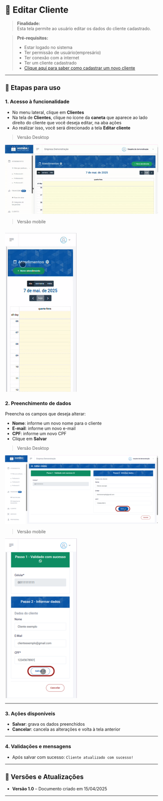 # 📘 Editar Cliente

> **Finalidade:**  
> Esta tela permite ao usuário editar os dados do cliente cadastrado.

> **Pré-requisitos:**    
> - Estar logado no sistema  
> - Ter permissão de usuário(empresário) 
> - Ter conexão com a internet
> - Ter um cliente cadastrado
> - [Clique aqui para saber como cadastrar um novo cliente](../novo_cliente/readme.md)

---

## 🧭 Etapas para uso

### 1. Acesso à funcionalidade
- No menu lateral, clique em **Clientes**
- Na tela de **Clientes**, clique no ícone da **caneta** que aparece ao lado direito do cliente que você deseja editar, na aba ações
- Ao realizar isso, você será direcionado a tela **Editar cliente**

> Versão Desktop

![Alt text](../editar_cliente/img/editar_cliente_parte1_desktop.gif)

> Versão mobile

![Alt text](../editar_cliente/img/editar_cliente_parte1_mobile.gif)
---

### 2. Preenchimento de dados
Preencha os campos que deseja alterar:
- **Nome**: informe um novo nome para o cliente
- **E-mail**: informe um novo e-mail
- **CPF**: informe um novo CPF 
- Clique em **Salvar**

> Versão Desktop

![Alt text](../editar_cliente/img/editar_cliente_parte2_desktop.png)

> Versão mobile

![Alt text](../editar_cliente/img/editar_cliente_parte2_mobile.png)

---

### 3. Ações disponíveis 
- **Salvar**: grava os dados preenchidos  
- **Cancelar**: cancela as alterações e volta à tela anterior  

---

### 4. Validações e mensagens
- Após salvar com sucesso: `Cliente atualizado com sucesso!`  

---

## 🔄 Versões e Atualizações

- **Versão 1.0** – Documento criado em 15/04/2025

---
